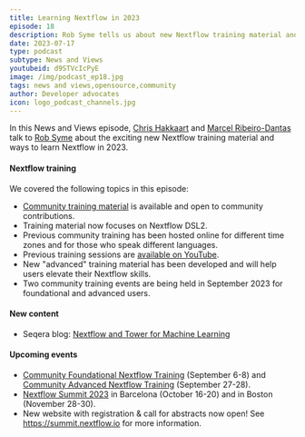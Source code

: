 ```yaml
---
title: Learning Nextflow in 2023
episode: 18
description: Rob Syme tells us about new Nextflow training material and opportunities to learn Nextflow in 2023.
date: 2023-07-17
type: podcast
subtype: News and Views
youtubeid: d9STVcIcPyE
image: /img/podcast_ep18.jpg
tags: news and views,opensource,community
author: Developer advocates
icon: logo_podcast_channels.jpg
---
```


In this News and Views episode, [Chris Hakkaart](https://twitter.com/chris_hakk) and [Marcel Ribeiro-Dantas](https://twitter.com/mribeirodantas) talk to [Rob Syme](https://twitter.com/robsyme) about the exciting new Nextflow training material and ways to learn Nextflow in 2023.

<!-- end-archive-description -->

#### Nextflow training

We covered the following topics in this episode:

* [Community training material](https://training.nextflow.io) is available and open to community contributions.
* Training material now focuses on Nextflow DSL2.
* Previous community training has been hosted online for different time zones and for those who speak different languages.
* Previous training sessions are [available on YouTube](https://www.youtube.com/watch?v=nzR8DRq13nE).
* New "advanced" training material has been developed and will help users elevate their Nextflow skills.
* Two community training events are being held in September 2023 for foundational and advanced users.

#### New content

* Seqera blog: [Nextflow and Tower for Machine Learning](https://seqera.io/blog/nextflow-and-tower-for-machine-learning/)

#### Upcoming events

* [Community Foundational Nextflow Training](https://nf-co.re/events/2023/training-basic-2023) (September 6-8) and [Community Advanced Nextflow Training](https://nf-co.re/events/2023/training-sept-2023) (September 27-28).
* [Nextflow Summit 2023](https://summit.nextflow.io/) in Barcelona (October 16-20) and in Boston (November 28-30).
* New website with registration & call for abstracts now open! See <https://summit.nextflow.io> for more information.

